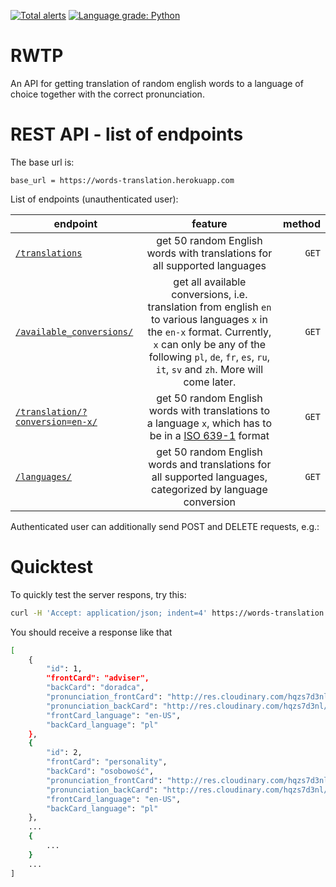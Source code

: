 [![Total alerts](https://img.shields.io/lgtm/alerts/g/mgierada/words_translation.svg?logo=lgtm&logoWidth=18)](https://lgtm.com/projects/g/mgierada/RWTP/alerts/)
[![Language grade: Python](https://img.shields.io/lgtm/grade/python/g/mgierada/RWTP.svg?logo=lgtm&logoWidth=18)](https://lgtm.com/projects/g/mgierada/RWTP/context:python)

# RWTP

An API for getting translation of random english words to a language of choice together with the correct pronunciation.

# REST API - list of endpoints

The base url is:

`base_url = https://words-translation.herokuapp.com`

List of endpoints (unauthenticated user):

| endpoint                                                                                                  |                                                                                                                  feature                                                                                                                  | method |
| --------------------------------------------------------------------------------------------------------- | :---------------------------------------------------------------------------------------------------------------------------------------------------------------------------------------------------------------------------------------: | -----: |
| [`/translations`](https://words-translation.herokuapp.com/translations/)                                  |                                                                                 get 50 random English words with translations for all supported languages                                                                                 |  `GET` |
| [`/available_conversions/`](https://words-translation.herokuapp.com/available_conversions/)               | get all available conversions, i.e. translation from english `en` to various languages `x` in the `en-x` format. Currently, `x` can only be any of the following `pl`, `de`, `fr`, `es`, `ru`, `it`, `sv` and `zh`. More will come later. |  `GET` |
| [`/translation/?conversion=en-x/`](https://words-translation.herokuapp.com/translation/?conversion=en-pl) |                                      get 50 random English words with translations to a language `x`, which has to be in a [ISO 639-1](https://en.wikipedia.org/wiki/List_of_ISO_639-1_codes) format                                      |  `GET` |
| [`/languages/`](http://127.0.0.1:8000/language/)                                                          |                                                               get 50 random English words and translations for all supported languages, categorized by language conversion                                                                |  `GET` |


Authenticated user can additionally send POST and DELETE requests, e.g.:


# Quicktest

To quickly test the server respons, try this:

````bash
curl -H 'Accept: application/json; indent=4' https://words-translation.herokuapp.com/translations/
````

You should receive a response like that

```bash
[
    {
        "id": 1,
        "frontCard": "adviser",
        "backCard": "doradca",
        "pronunciation_frontCard": "http://res.cloudinary.com/hqzs7d3nl/raw/upload/v1625904765/en-US/adviser.mp3",
        "pronunciation_backCard": "http://res.cloudinary.com/hqzs7d3nl/raw/upload/v1625904766/pl/doradca.mp3",
        "frontCard_language": "en-US",
        "backCard_language": "pl"
    },
    {
        "id": 2,
        "frontCard": "personality",
        "backCard": "osobowość",
        "pronunciation_frontCard": "http://res.cloudinary.com/hqzs7d3nl/raw/upload/v1625904767/en-US/personality.mp3",
        "pronunciation_backCard": "http://res.cloudinary.com/hqzs7d3nl/raw/upload/v1625904768/pl/osobowo%C5%9B%C4%87.mp3",
        "frontCard_language": "en-US",
        "backCard_language": "pl"
    },
    ...
    {
        ...
    }
    ...
]
```

